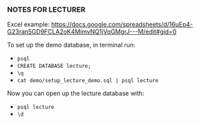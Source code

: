 ### NOTES FOR LECTURER

Excel example:
https://docs.google.com/spreadsheets/d/16uEp4-G23ran5GD9FCLA2oK4MimvNQ1jVqGMgrJ---M/edit#gid=0

To set up the demo database, in terminal run:

* `psql`
* `CREATE DATABASE lecture;`
* `\q`
* `cat demo/setup_lecture_demo.sql | psql lecture`

Now you can open up the lecture database with:
* `psql lecture`
* `\d`
